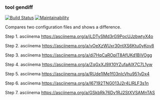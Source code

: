 ### tool gendiff
[![Build Status](https://travis-ci.com/EvSedov/frontend-project-lvl2.svg?branch=master)](https://travis-ci.com/EvSedov/frontend-project-lvl2)
[![Maintainability](https://api.codeclimate.com/v1/badges/55c6d3330d86d32416ee/maintainability)](https://codeclimate.com/github/EvSedov/frontend-project-lvl2/maintainability)

Compares two configuration files and shows a difference.

Step 1.
asciinema https://asciinema.org/a/jLDTySMd3rG9PocUJzbwtyX4o

Step 2.
asciinema https://asciinema.org/a/vOeXzWUxr30ntXS6Ktu0yKov8

Step 3.
asciinema https://asciinema.org/a/di7HqCaROplT8AfUKd1BiVOgg

Step 4.
asciinema https://asciinema.org/a/ZqGxXJ9X10YZufaAlX7C7L1yw

Step 5.
asciinema https://asciinema.org/a/RUde1lMe1f03nIcVhu951yDx4

Step 6.
asciinema https://asciinema.org/a/l67192TNG013J2r4LlRLF3s1n

Step 7.
asciinema https://asciinema.org/a/GSkbRk76Dv1RJ2StXVSAMnTAS